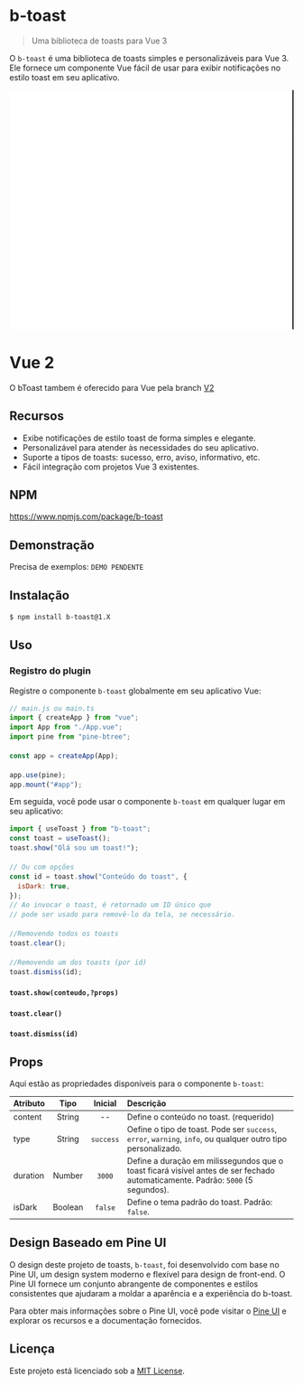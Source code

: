 # b-toast

> Uma biblioteca de toasts para Vue 3

O `b-toast` é uma biblioteca de toasts simples e personalizáveis para Vue 3. Ele fornece um componente Vue fácil de usar para exibir notificações no estilo toast em seu aplicativo.

![](./example.gif)

# Vue 2

O bToast tambem é oferecido para Vue pela branch [V2](https://github.com/BtreeDevelopers/b-toast/tree/v2)

## Recursos

- Exibe notificações de estilo toast de forma simples e elegante.
- Personalizável para atender às necessidades do seu aplicativo.
- Suporte a tipos de toasts: sucesso, erro, aviso, informativo, etc.
- Fácil integração com projetos Vue 3 existentes.

## NPM

https://www.npmjs.com/package/b-toast

## Demonstração

Precisa de exemplos: `DEMO PENDENTE`

## Instalação

```bash
$ npm install b-toast@1.X
```

## Uso

### Registro do plugin

Registre o componente `b-toast` globalmente em seu aplicativo Vue:

```javascript
// main.js ou main.ts
import { createApp } from "vue";
import App from "./App.vue";
import pine from "pine-btree";

const app = createApp(App);

app.use(pine);
app.mount("#app");
```

Em seguida, você pode usar o componente `b-toast` em qualquer lugar em seu aplicativo:

```javascript
import { useToast } from "b-toast";
const toast = useToast();
toast.show("Olá sou um toast!");

// Ou com opções
const id = toast.show("Conteúdo do toast", {
  isDark: true,
});
// Ao invocar o toast, é retornado um ID único que
// pode ser usado para removê-lo da tela, se necessário.

//Removendo todos os toasts
toast.clear();

//Removendo um dos toasts (por id)
toast.dismiss(id);
```

#### `toast.show(conteudo,?props)`

#### `toast.clear()`

#### `toast.dismiss(id)`

## Props

Aqui estão as propriedades disponíveis para o componente `b-toast`:

| Atributo |  Tipo   |  Inicial  | Descrição                                                                                                                       |
| :------- | :-----: | :-------: | :------------------------------------------------------------------------------------------------------------------------------ |
| content  | String  |    --     | Define o conteúdo no toast. (requerido)                                                                                         |
| type     | String  | `success` | Oefine o tipo de toast. Pode ser `success`, `error`, `warning`, `info`, ou qualquer outro tipo personalizado.                   |
| duration | Number  |  `3000`   | Define a duração em milissegundos que o toast ficará visível antes de ser fechado automaticamente. Padrão: `5000` (5 segundos). |
| isDark   | Boolean |  `false`  | Define o tema padrão do toast. Padrão: `false`.                                                                                 |

## Design Baseado em Pine UI

O design deste projeto de toasts, `b-toast`, foi desenvolvido com base no Pine UI, um design system moderno e flexível para design de front-end. O Pine UI fornece um conjunto abrangente de componentes e estilos consistentes que ajudaram a moldar a aparência e a experiência do b-toast.

Para obter mais informações sobre o Pine UI, você pode visitar o [Pine UI](https://www.behance.net/gallery/161882269/Design-System-Pine-UI-v1-bTree) e explorar os recursos e a documentação fornecidos.

## Licença

Este projeto está licenciado sob a [MIT License](https://opensource.org/licenses/MIT).

